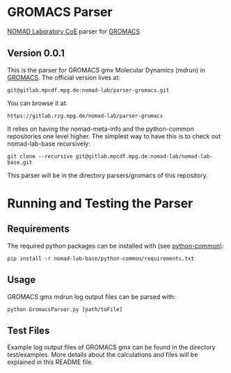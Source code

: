 # GROMACS Parser
[NOMAD Laboratory CoE](http://nomad-coe.eu) parser for [GROMACS](http://www.gromacs.org/)
## Version 0.0.1

This is the parser for GROMACS gmx Molecular Dynamics (mdrun) in [GROMACS](http://www.gromacs.org).
The official version lives at:

    git@gitlab.mpcdf.mpg.de:nomad-lab/parser-gromacs.git

You can browse it at:

    https://gitlab.rzg.mpg.de/nomad-lab/parser-gromacs

It relies on having the nomad-meta-info and the python-common repositories one level higher.
The simplest way to have this is to check out nomad-lab-base recursively:

    git clone --recursive git@gitlab.mpcdf.mpg.de:nomad-lab/nomad-lab-base.git

This parser will be in the directory parsers/gromacs of this repository.

# Running and Testing the Parser
## Requirements
The required python packages can be installed with (see [python-common](https://gitlab.rzg.mpg.de/nomad-lab/python-common)):

    pip install -r nomad-lab-base/python-common/requirements.txt

## Usage
GROMACS gmx mdrun log output files can be parsed with:

    python GromacsParser.py [path/toFile]

## Test Files
Example log output files of GROMACS gmx can be found in the directory test/examples.
More details about the calculations and files will be explained in this README file.


